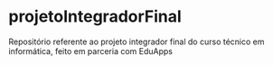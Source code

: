 # projetoIntegradorFinal
Repositório referente ao projeto integrador final do curso técnico em informática, feito em parceria com EduApps
